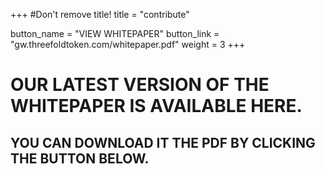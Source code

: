 +++
#Don't remove title!
title = "contribute"

button_name = "VIEW WHITEPAPER"
button_link = "gw.threefoldtoken.com/whitepaper.pdf"
weight = 3
+++
# OUR LATEST VERSION OF THE WHITEPAPER IS AVAILABLE HERE.
## YOU CAN DOWNLOAD IT THE PDF BY CLICKING THE BUTTON BELOW.

